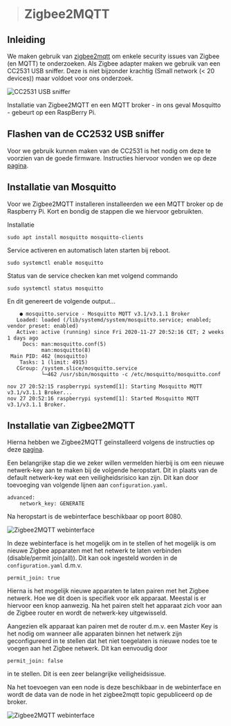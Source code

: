 > # Zigbee2MQTT

## Inleiding

We maken gebruik van [zigbee2mqtt](https://www.zigbee2mqtt.io) om enkele security issues van Zigbee (en MQTT) te onderzoeken. Als Zigbee adapter maken we gebruik van een CC2531 USB sniffer. Deze is niet bijzonder krachtig (Small network (< 20 devices)) maar voldoet voor ons onderzoek.

![CC2531 USB sniffer](/img/149358506.jpg)

Installatie van Zigbee2MQTT en een MQTT broker - in ons geval Mosquitto - gebeurt op een RaspBerry Pi. 

## Flashen van de CC2532 USB sniffer

Voor we gebruik kunnen maken van de CC2531 is het nodig om deze te voorzien van de goede firmware. Instructies hiervoor vonden we op deze [pagina](https://www.zigbee2mqtt.io/information/flashing_the_cc2531.html).

## Installatie van Mosquitto 

Voor we Zigbee2MQTT installeren installeerden we een MQTT broker op de Raspberry Pi. Kort en bondig de stappen die we hiervoor gebruikten.

Installatie

```{bash}
sudo apt install mosquitto mosquitto-clients
```

Service activeren en automatisch laten starten bij reboot.

```{bash}
sudo systemctl enable mosquitto
```

Status van de service checken kan met volgend commando

```{bash}
sudo systemctl status mosquitto
```

En dit genereert de volgende output...

```{}
    ● mosquitto.service - Mosquitto MQTT v3.1/v3.1.1 Broker
   Loaded: loaded (/lib/systemd/system/mosquitto.service; enabled; vendor preset: enabled)
   Active: active (running) since Fri 2020-11-27 20:52:16 CET; 2 weeks 1 days ago
     Docs: man:mosquitto.conf(5)
           man:mosquitto(8)
 Main PID: 462 (mosquitto)
    Tasks: 1 (limit: 4915)
   CGroup: /system.slice/mosquitto.service
           └─462 /usr/sbin/mosquitto -c /etc/mosquitto/mosquitto.conf

nov 27 20:52:15 raspberrypi systemd[1]: Starting Mosquitto MQTT v3.1/v3.1.1 Broker...
nov 27 20:52:16 raspberrypi systemd[1]: Started Mosquitto MQTT v3.1/v3.1.1 Broker.
```

## Installatie van Zigbee2MQTT

Hierna hebben we Zigbee2MQTT geïnstalleerd volgens de instructies op deze [pagina](https://www.zigbee2mqtt.io/getting_started/running_zigbee2mqtt.html).

Een belangrijke stap die we zeker willen vermelden hierbij is om een nieuwe netwerk-key aan te maken bij de volgende heropstart. Dit in plaats van de default netwerk-key wat een veiligheidsrisico kan zijn. Dit kan door toevoeging van volgende lijnen aan `configuration.yaml`.

```{}
advanced:
    network_key: GENERATE
```

Na heropstart is de webinterface beschikbaar op poort 8080.

![Zigbee2MQTT webinterface](/img/Zigbee2MQTT_web.png)

In deze webinterface is het mogelijk om in te stellen of het mogelijk is om nieuwe Zigbee apparaten met het netwerk te laten verbinden (disable/permit join(all)). Dit kan ook ingesteld worden in de `configuration.yaml` d.m.v.

```{}
permit_join: true
```
Hierna is het mogelijk nieuwe apparaten te laten pairen met het Zigbee netwerk. Hoe we dit doen is specifiek voor elk apparaat. Meestal is er hiervoor een knop aanwezig. Na het pairen stelt het apparaat zich voor aan de Zigbee router en wordt de netwerk-key uitgewisseld.

Aangezien elk apparaat kan pairen met de router d.m.v. een Master Key is het nodig om wanneer alle apparaten binnen het netwerk zijn geconfigureerd in te stellen dat het niet toegelaten is nieuwe nodes toe te voegen aan het Zigbee netwerk. Dit kan eenvoudig door
```{}
permit_join: false
```
in te stellen. Dit is een zeer belangrijke veiligheidsissue.

Na het toevoegen van een node is deze beschikbaar in de webinterface en wordt de data van de node in het zigbee2mqtt topic gepubliceerd op de broker.

![Zigbee2MQTT webinterface](/img/Zigbee2MQTT_web2.png)